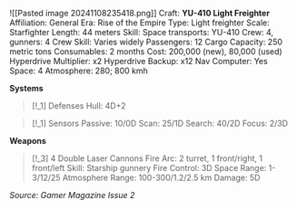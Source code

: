 ![[Pasted image 20241108235418.png]]
Craft: **YU-410 Light Freighter**
Affiliation: General
Era: Rise of the Empire
Type: Light freighter
Scale: Starfighter
Length: 44 meters
Skill: Space transports: YU-410
Crew: 4, gunners: 4
Crew Skill: Varies widely
Passengers: 12
Cargo Capacity: 250 metric tons
Consumables: 2 months
Cost: 200,000 (new), 80,000 (used)
Hyperdrive Multiplier: x2
Hyperdrive Backup: x12
Nav Computer: Yes
Space: 4
Atmosphere: 280; 800 kmh

**Systems**
> [!_1] Defenses
> Hull: 4D+2

> [!_1] Sensors
> Passive: 10/0D
> Scan: 25/1D
> Search: 40/2D
> Focus: 2/3D

**Weapons**
> [!_3] 4 Double Laser Cannons
> Fire Arc: 2 turret, 1 front/right, 1 front/left
> Skill: Starship gunnery
> Fire Control: 3D
> Space Range: 1-3/12/25
> Atmosphere Range: 100-300/1.2/2.5 km
> Damage: 5D



*Source: Gamer Magazine Issue 2*